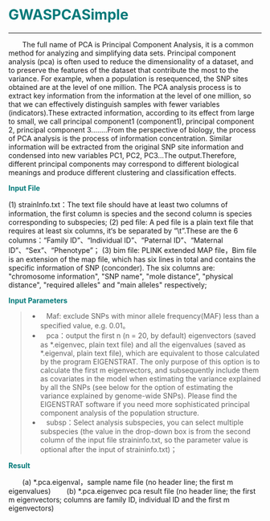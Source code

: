 # <font color="#007979">GWASPCASimple</font>

---

&#160; &#160; &#160; &#160;The full name of PCA is Principal Component Analysis, it is a common method for analyzing and simplifying data sets. Principal component analysis (pca) is often used to reduce the dimensionality of a dataset, and to preserve the features of the dataset that contribute the most to the variance. For example, when a population is resequenced, the SNP sites obtained are at the level of one million. The PCA analysis process is to extract key information from the information at the level of one million, so that we can effectively distinguish samples with fewer variables (indicators).These extracted information, according to its effect from large to small, we call principal component1 (component1), principal component 2, principal component 3........From the perspective of biology, the process of PCA analysis is the process of information concentration. Similar information will be extracted from the original SNP site information and condensed into new variables PC1, PC2, PC3...The output.Therefore, different principal components may correspond to different biological meanings and produce different clustering and classification effects.

**<font color="#007979">Input File</font>**

(1) strainInfo.txt：The text file should have at least two columns of information, the first column is species and the second column is species corresponding to subspecies;
(2) ped file: A ped file is a plain text file that requires at least six columns, it‘s be separated by “\t”.These are the 6 columns：“Family ID”、“Individual ID”、“Paternal ID”、“Maternal ID”、“Sex”、“Phenotype”；
(3) bim file: PLINK extended MAP file，Bim file is an extension of the map file, which has six lines in total and contains the specific information of SNP (conconder). The six columns are: "chromosome information", "SNP name", "mole distance", "physical distance", "required alleles" and "main alleles" respectively;

**<font color="#007979">Input Parameters</font>**

> * &#160; &#160;<label id='maf'>Maf: </label>exclude SNPs with minor allele frequency(MAF) less than a specified value, e.g. 0.01。
> * &#160; &#160;<label id='pca'>pca：</label>output the first n (n = 20, by default) eigenvectors (saved as *.eigenvec, plain text file) and all the eigenvalues (saved as *.eigenval, plain text file), which are equivalent to those calculated by the program EIGENSTRAT. The only purpose of this option is to calculate the first m eigenvectors, and subsequently include them as covariates in the model when estimating the variance explained by all the SNPs (see below for the option of estimating the variance explained by genome-wide SNPs). Please find the EIGENSTRAT software if you need more sophisticated principal component analysis of the population structure.
> * &#160; &#160;<label id='subSp'>subsp：</label>Select analysis subspecies, you can select multiple subspecies (the value in the drop-down box is from the second column of the input file straininfo.txt, so the parameter value is optional after the input of straininfo.txt)；

**<font color="#007979">Result</font>**

&#160; &#160; &#160; &#160;(a)	*.pca.eigenval，sample name file (no header line; the first m eigenvalues) 
&#160; &#160; &#160; &#160;(b)	*.pca.eigenvec pca result file (no header line; the first m eigenvectors; columns are family ID, individual ID and the first m eigenvectors)

